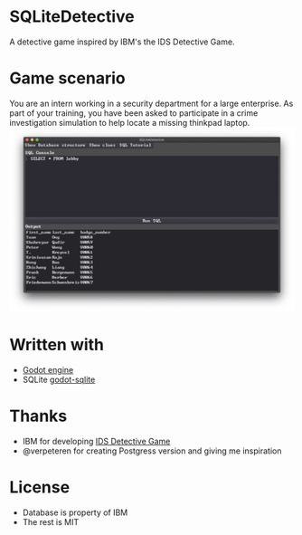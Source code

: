 # SQLiteDetective
A detective game inspired by IBM's the IDS Detective Game.

# Game scenario
You are an intern working in a security department for a large enterprise. As part of your training, you have been asked to participate in a crime investigation simulation to help locate a missing thinkpad laptop.
![Screenshot](/screenshots/screenshot.png)

# Written with
* [Godot engine](https://github.com/godotengine/godot)
* SQLite [godot-sqlite](https://github.com/2shady4u/godot-sqlite)

# Thanks
* IBM for developing [IDS Detective Game](https://www.ibm.com/support/knowledgecenter/en/SSGU8G_11.50.0/com.ibm.virtapp.doc/TD_item3.htm)
* @verpeteren for creating Postgress version and giving me inspiration

# License
* Database is property of IBM
* The rest is MIT
